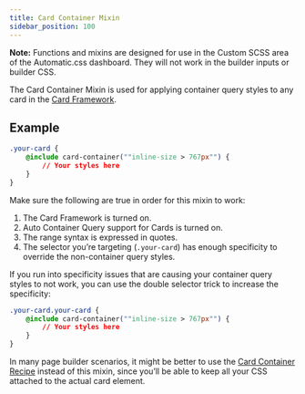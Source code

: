 ```yaml
---
title: Card Container Mixin
sidebar_position: 100
---
```


**Note:** Functions and mixins are designed for use in the Custom SCSS area of the Automatic.css dashboard. They will not work in the builder inputs or builder CSS.

The Card Container Mixin is used for applying container query styles to any card in the [Card Framework](https://automaticcss.com/docs/card-framework/).

## Example

```CSS
.your-card {
    @include card-container(""inline-size > 767px"") {
        // Your styles here
    }
}
```

Make sure the following are true in order for this mixin to work:

1.  The Card Framework is turned on.
2.  Auto Container Query support for Cards is turned on.
3.  The range syntax is expressed in quotes.
4.  The selector you’re targeting (`.your-card`) has enough specificity to override the non-container query styles.

If you run into specificity issues that are causing your container query styles to not work, you can use the double selector trick to increase the specificity:

```CSS
.your-card.your-card {
    @include card-container(""inline-size > 767px"") {
        // Your styles here
    }
}
```

In many page builder scenarios, it might be better to use the [Card Container Recipe](https://automaticcss.com/docs/card-container-recipe/) instead of this mixin, since you’ll be able to keep all your CSS attached to the actual card element.
